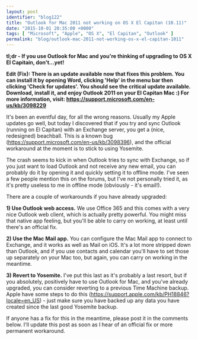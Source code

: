 ```yaml
---
layout: post
identifier: "blog122"
title: "Outlook for Mac 2011 not working on OS X El Capitan (10.11)"
date: "2015-10-01 20:35:00 +0000"
tags: [ "Microsoft", "Apple", "OS X", "El Capitan", "Outlook" ]
permalink: "blog/outlook-mac-2011-not-working-os-x-el-capitan-1011"
---
```

**tl;dr - If you use Outlook for Mac and you're thinking of upgrading to OS X El Capitain, don't...yet!**

**Edit (Fix): There is an update available now that fixes this problem. You can install it by opening Word, clicking 'Help' in the menu bar then clicking 'Check for updates'. You should see the critical update available. Download, install it, and enjoy Outlook 2011 on your El Capitan Mac :) For more information, visit: <https://support.microsoft.com/en-us/kb/3098229>**

It's been an eventful day, for all the wrong reasons. Usually my Apple updates go well, but today I discovered that if you try and sync Outlook (running on El Capitan) with an Exchange server, you get a (nice,  redesigned) beachball. This is a known bug (<https://support.microsoft.com/en-us/kb/3098396>), and the official workaround at the moment is to stick to using Yosemite.

The crash seems to kick in when Outlook tries to sync with Exchange, so if you just want to load Outlook and not receive any new email, you can probably do it by opening it and quickly setting it to offline mode. I've seen a few people mention this on the forums, but I've not personally tried it, as it's pretty useless to me in offline mode (obviously - it's email!).

There are a couple of workarounds if you have already upgraded:

**1) Use Outlook web access.** We use Office 365 and this comes with a very nice Outlook web client, which is actually pretty powerful. You might miss that native app feeling, but you'll be able to carry on working, at least until there's an official fix.

**2) Use the Mac Mail app.** You can configure the Mac Mail app to connect to Exchange, and it works as well as Mail on iOS. It's a lot more stripped down than Outlook, and if you use contacts and calendar you'll have to set those up separately on your Mac too, but again, you can carry on working in the meantime.

**3) Revert to Yosemite.** I've put this last as it's probably a last resort, but if you absolutely, positively have to use Outlook for Mac, and you've already upgraded, you can consider reverting to a previous Time Machine backup. Apple have some steps to do this (<https://support.apple.com/kb/PH18846?locale=en_US>) - just make sure you have backed up any data you have created since the last good Yosemite backup.

If anyone has a fix for this in the meantime, please post it in the comments below. I'll update this post as soon as I hear of an official fix or more permanent workaround.